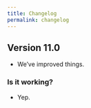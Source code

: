 ```yaml
---
title: Changelog
permalink: changelog
---
```


## Version 11.0
* We’ve improved things.


### Is it working?
* Yep.